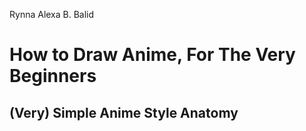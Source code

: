 Rynna Alexa B. Balid
# **How to Draw Anime, For The Very Beginners**
## **(Very) Simple Anime Style Anatomy**
